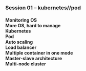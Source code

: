 ### Session 01 – kubernetes//pod
<h4>Monitoring OS<br>
 More OS, hard to manage<br>
 Kubernetes<br>
 Pod<br>
 Auto scaling<br>
 Load balancer<br>
 Multiple container in one mode<br>
 Master-slave architecture<br>
 Multi-node cluster<br>
